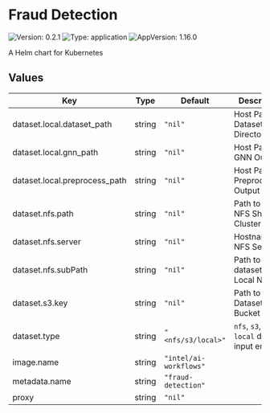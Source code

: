 # Fraud Detection

![Version: 0.2.1](https://img.shields.io/badge/Version-0.2.1-informational?style=flat-square) ![Type: application](https://img.shields.io/badge/Type-application-informational?style=flat-square) ![AppVersion: 1.16.0](https://img.shields.io/badge/AppVersion-1.16.0-informational?style=flat-square)

A Helm chart for Kubernetes

## Values

| Key | Type | Default | Description |
|-----|------|---------|-------------|
| dataset.local.dataset_path | string | `"nil"` | Host Path to Dataset Directory |
| dataset.local.gnn_path | string | `"nil"` | Host Path to GNN Output |
| dataset.local.preprocess_path | string | `"nil"` | Host Path to Preprocessing Output |
| dataset.nfs.path | string | `"nil"` | Path to Local NFS Share in Cluster Host |
| dataset.nfs.server | string | `"nil"` | Hostname of NFS Server |
| dataset.nfs.subPath | string | `"nil"` | Path to dataset in Local NFS |
| dataset.s3.key | string | `"nil"` | Path to Dataset in S3 Bucket |
| dataset.type | string | `"<nfs/s3/local>"` | `nfs`, `s3`, or `local` dataset input enabler |
| image.name | string | `"intel/ai-workflows"` |  |
| metadata.name | string | `"fraud-detection"` |  |
| proxy | string | `"nil"` |  |
